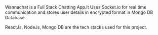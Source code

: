 Wannachat is a Full Stack Chatting App.It Uses Socket.io for real time communication and stores user details in encrypted format in Mongo DB Database.

ReactJs, NodeJs, Mongo DB are the tech stacks used for this project.